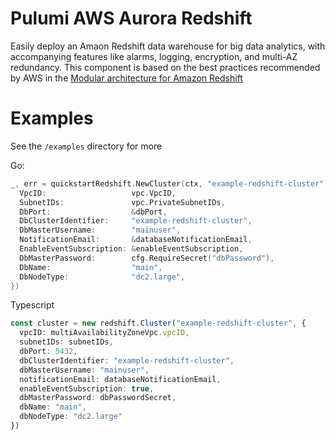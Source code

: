# Pulumi AWS Aurora Redshift

Easily deploy an Amaon Redshift data warehouse for big data analytics, with accompanying features like alarms, logging, encryption, and multi-AZ redundancy. This component is based on the best practices recommended by AWS in the [Modular architecture for Amazon Redshift](https://aws.amazon.com/quickstart/architecture/amazon-redshift/)

# Examples

See the `/examples` directory for more

Go:
```go
_, err = quickstartRedshift.NewCluster(ctx, "example-redshift-cluster", &quickstartRedshift.ClusterArgs{
  VpcID:                   vpc.VpcID,
  SubnetIDs:               vpc.PrivateSubnetIDs,
  DbPort:                  &dbPort,
  DbClusterIdentifier:     "example-redshift-cluster",
  DbMasterUsername:        "mainuser",
  NotificationEmail:       &databaseNotificationEmail,
  EnableEventSubscription: &enableEventSubscription,
  DbMasterPassword:        cfg.RequireSecret("dbPassword"),
  DbName:                  "main",
  DbNodeType:              "dc2.large",
})
```

Typescript
```typescript
const cluster = new redshift.Cluster("example-redshift-cluster", {
  vpcID: multiAvailabilityZoneVpc.vpcID,
  subnetIDs: subnetIDs,
  dbPort: 5432,
  dbClusterIdentifier: "example-redshift-cluster",  
  dbMasterUsername: "mainuser",
  notificationEmail: databaseNotificationEmail,
  enableEventSubscription: true,
  dbMasterPassword: dbPasswordSecret,
  dbName: "main",
  dbNodeType: "dc2.large"
})

```
